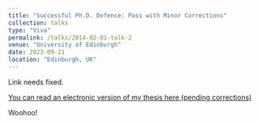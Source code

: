 ```yaml
---
title: "Successful Ph.D. Defence: Pass with Minor Corrections"
collection: talks
type: "Viva"
permalink: /talks/2014-02-01-talk-2
venue: "University of Edinburgh"
date: 2023-09-21
location: "Edinburgh, UK"
---
```


Link needs fixed.

[You can read an electronic version of my thesis here (pending corrections)](http://example2.com) 

Woohoo!
